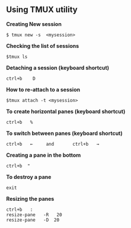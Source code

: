 <h2>Using TMUX utility </h2>



**Creating New session**


	$ tmux new -s  <mysession> 


**Checking the list of sessions**

	$tmux ls 

**Detaching a session  (keyboard shortcut)**
	
	ctrl+b    D 
	
**How to re-attach to a session**

	$tmux attach -t <mysession>
	
**To create horizontal panes  (keyboard shortcut)** 

	ctrl+b   %

**To switch between panes  (keyboard shortcut)**

	ctrl+b   ←     and       ctrl+b   →

**Creating a pane in the bottom**

	ctrl+b  "
	
**To destroy a pane**
	
	exit
	
**Resizing the panes**

	ctrl+b   :
	resize-pane   -R   20
	resize-pane   -D  20